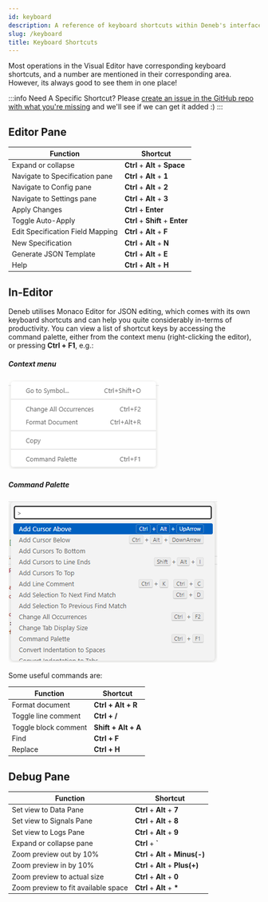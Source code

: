 ```yaml
---
id: keyboard
description: A reference of keyboard shortcuts within Deneb's interface.
slug: /keyboard
title: Keyboard Shortcuts
---
```


Most operations in the Visual Editor have corresponding keyboard shortcuts, and a number are mentioned in their corresponding area. However, its always good to see them in one place!

:::info Need A Specific Shortcut?
Please [create an issue in the GitHub repo with what you're missing](https://github.com/deneb-viz/deneb/issues) and we'll see if we can get it added :)
:::

## Editor Pane

| Function                         | Shortcut                         |
| -------------------------------- | -------------------------------- |
| Expand or collapse               | **Ctrl** + **Alt** + **Space**   |
| Navigate to Specification pane   | **Ctrl** + **Alt** + **1**       |
| Navigate to Config pane          | **Ctrl** + **Alt** + **2**       |
| Navigate to Settings pane        | **Ctrl** + **Alt** + **3**       |
| Apply Changes                    | **Ctrl** + **Enter**             |
| Toggle Auto-Apply                | **Ctrl** + **Shift** + **Enter** |
| Edit Specification Field Mapping | **Ctrl** + **Alt** + **F**       |
| New Specification                | **Ctrl** + **Alt** + **N**       |
| Generate JSON Template           | **Ctrl** + **Alt** + **E**       |
| Help                             | **Ctrl** + **Alt** + **H**       |

## In-Editor

Deneb utilises Monaco Editor for JSON editing, which comes with its own keyboard shortcuts and can help you quite considerably in-terms of productivity. You can view a list of shortcut keys by accessing the command palette, either from the context menu (right-clicking the editor), or pressing **Ctrl + F1**, e.g.:

##### Context menu

![monaco-context-menu.png](./img/monaco-context-menu.png "Right-clicking the JSON editor shows the context menu.")

##### Command Palette

![monaco-command-palette.png](./img/monaco-command-palette.png "the Command Palette (Ctrl + F1) shows all available commands and their keystrokes.")

Some useful commands are:

| Function             | Shortcut            |
| -------------------- | ------------------- |
| Format document      | **Ctrl + Alt + R**  |
| Toggle line comment  | **Ctrl + /**        |
| Toggle block comment | **Shift + Alt + A** |
| Find                 | **Ctrl + F**        |
| Replace              | **Ctrl + H**        |

## Debug Pane

| Function                            | Shortcut                          |
| ----------------------------------- | --------------------------------- |
| Set view to Data Pane               | **Ctrl** + **Alt** + **7**        |
| Set view to Signals Pane            | **Ctrl** + **Alt** + **8**        |
| Set view to Logs Pane               | **Ctrl** + **Alt** + **9**        |
| Expand or collapse pane             | **Ctrl** + **`**                  |
| Zoom preview out by 10%             | **Ctrl** + **Alt** + **Minus(-)** |
| Zoom preview in by 10%              | **Ctrl** + **Alt** + **Plus(+)**  |
| Zoom preview to actual size         | **Ctrl** + **Alt** + **0**        |
| Zoom preview to fit available space | **Ctrl** + **Alt** + **\***       |
